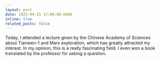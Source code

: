 ```yaml
---
layout: post
date: 2025-04-15 17:00:00-0400
inline: true
related_posts: false
---
```

Today, I attended a lecture given by the Chinese Academy of Sciences about Tianwen-1 and Mars exploration, which has greatly attracted my interest. In my opinion, this is a really fascinating field. I even won a book translated by the professor for asking a question.
